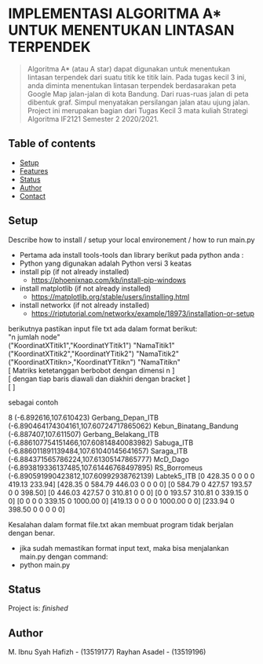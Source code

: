 # IMPLEMENTASI ALGORITMA A* UNTUK MENENTUKAN LINTASAN TERPENDEK
> Algoritma A* (atau A star) dapat digunakan untuk menentukan lintasan terpendek dari suatu titik ke titik lain. Pada tugas kecil 3 ini, anda diminta menentukan lintasan terpendek berdasarakan peta Google Map jalan-jalan di kota Bandung. Dari ruas-ruas jalan di peta dibentuk graf. Simpul menyatakan persilangan jalan atau ujung jalan.
Project ini merupakan bagian dari Tugas Kecil 3
mata kuliah Strategi Algoritma IF2121 Semester 2 2020/2021.

## Table of contents
* [Setup](#setup)
* [Features](#features)
* [Status](#status)
* [Author](#author)
* [Contact](#contact)

## Setup
Describe how to install / setup your local environement / how to run main.py
* Pertama ada install tools-tools dan library berikut pada python anda :
* Python yang digunakan adalah Python versi 3 keatas
* install pip (if not already installed)
	* https://phoenixnap.com/kb/install-pip-windows
* install matplotlib (if not already installed)
	* https://matplotlib.org/stable/users/installing.html
* install networkx (if not already installed)
	* https://riptutorial.com/networkx/example/18973/installation-or-setup

berikutnya pastikan input file txt ada dalam format berikut:  
"n jumlah node"  
("KoordinatXTitik1","KoordinatYTitik1") "NamaTitik1"  
("KoordinatXTitik2","KoordinatYTitik2") "NamaTitik2"  
("KoordinatXTitikn>,"KoordinatYTitikn") "NamaTitikn"  
[ Matriks ketetanggan berbobot dengan dimensi n         ]  
[ dengan tiap baris diawali dan diakhiri dengan bracket ]  
[                                                       ]  

sebagai contoh

8
(-6.892616,107.610423) Gerbang_Depan_ITB
(-6.890464174304161,107.60724717865062) Kebun_Binatang_Bandung
(-6.887407,107.611507) Gerbang_Belakang_ITB
(-6.886107754151466,107.60814840083982) Sabuga_ITB
(-6.886011891139484,107.61040145641657) Saraga_ITB
(-6.884371565786224,107.61305147865777) McD_Dago
(-6.893819336137485,107.61446768497895) RS_Borromeus
(-6.890591990423812,107.60992938762139) Labtek5_ITB
[0 428.35 0 0 0 0 419.13 233.94]
[428.35 0 584.79 446.03 0 0 0 0]
[0 584.79 0 427.57 193.57 0 0 398.50]
[0 446.03 427.57 0 310.81 0 0 0]
[0 0 193.57 310.81 0 339.15 0 0]
[0 0 0 0 339.15 0 1000.00 0]
[419.13 0 0 0 0 1000.00 0 0]
[233.94 0 398.50 0 0 0 0 0]

Kesalahan dalam format file.txt akan membuat program tidak berjalan dengan benar.

* jika sudah memastikan format input text, maka bisa menjalankan main.py dengan command:
* python main.py

## Status
Project is:  _finished_

## Author
M. Ibnu Syah Hafizh - (13519177)
Rayhan Asadel - (13519196)



